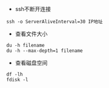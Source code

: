 - ssh不断开连接
```
ssh -o ServerAliveInterval=30 IP地址
```

- 查看文件大小
```
du -h filename
du -h --max-depth=1 filename
```
- 查看磁盘空间
```
df -lh
fdisk -l
```
